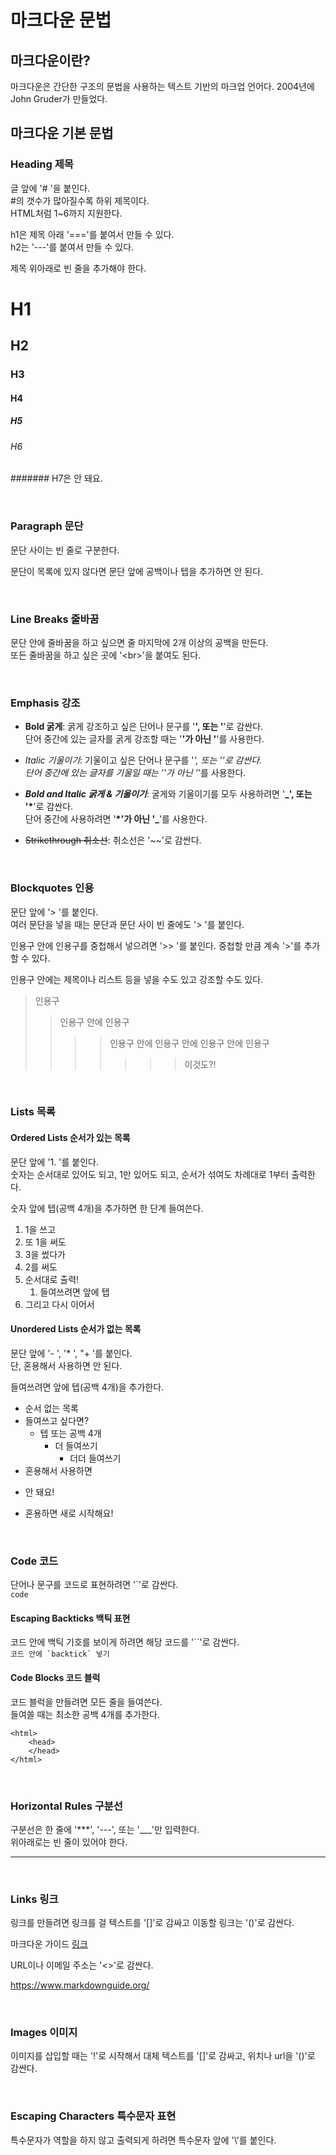 # 마크다운 문법

## 마크다운이란?

마크다운은 간단한 구조의 문법을 사용하는 텍스트 기반의 마크업 언어다.
2004년에 John Gruder가 만들었다.

## 마크다운 기본 문법

### Heading 제목

글 앞에 '# '을 붙인다.  
#의 갯수가 많아질수록 하위 제목이다.  
HTML처럼 1~6까지 지원한다.

h1은 제목 아래 '==='를 붙여서 만들 수 있다.  
h2는 '---'를 붙여서 만들 수 있다.

제목 위아래로 빈 줄을 추가해야 한다.

# H1

## H2

### H3

#### H4

##### H5

###### H6

####### H7은 안 돼요.

<br>

### Paragraph 문단

문단 사이는 빈 줄로 구분한다.

문단이 목록에 있지 않다면 문단 앞에 공백이나 텝을 추가하면 안 된다.

<br>

### Line Breaks 줄바꿈

문단 안에 줄바꿈을 하고 싶으면 줄 마지막에 2개 이상의 공백을 만든다.  
또든 줄바꿈을 하고 싶은 곳에 '\<br>'을 붙여도 된다.

<br>

### Emphasis 강조

- **Bold 굵게**: 굵게 강조하고 싶은 단어나 문구를 '**', 또는 '**'로 감싼다.  
  단어 중간에 있는 글자를 굵게 강조할 때는 '**'가 아닌 '**'를 사용한다.

- _Italic 기울이기_: 기울이고 싶은 단어나 문구를 '_', 또는 '*'로 감싼다.  
  단어 중간에 있는 글자를 기울일 때는 '*'가 아닌 '_'를 사용한다.

- **_Bold and Italic 굵게 & 기울이기_**: 굴게와 기울이기를 모두 사용하려면 '**\_', 또는 '\***'로 감싼다.  
  단어 중간에 사용하려면 '**\*'가 아닌 '\_**'를 사용한다.

- ~~Strikethrough 취소선~~: 취소선은 '~~'로 감싼다.

<br>

### Blockquotes 인용

문단 앞에 '> '를 붙인다.  
여러 문단을 넣을 때는 문단과 문단 사이 빈 줄에도 '> '를 붙인다.

인용구 안에 인용구를 중첩해서 넣으려면 '>> '를 붙인다. 중첩할 만큼 계속 '>'를 추가할 수 있다.

인용구 안에는 제목이나 리스트 등을 넣을 수도 있고 강조할 수도 있다.

> 인용구
>
> > 인용구 안에 인용구
> >
> > > > 인용구 안에 인용구 안에 인용구 안에 인용구
> > > >
> > > > > > > 이것도?!

<br>

### Lists 목록

#### Ordered Lists 순서가 있는 목록

문단 앞에 '1. '를 붙인다.  
숫자는 순서대로 있어도 되고, 1만 있어도 되고, 순서가 섞여도 차례대로 1부터 출력한다.

숫자 앞에 텝(공백 4개)을 추가하면 한 단계 들여쓴다.

1. 1을 쓰고
1. 또 1을 써도
1. 3을 썼다가
1. 2를 써도
1. 순서대로 출력!
   1. 들여쓰려면 앞에 텝
1. 그리고 다시 이어서

#### Unordered Lists 순서가 없는 목록

문단 앞에 '- ', '\* ', "+ '를 붙인다.  
단, 혼용해서 사용하면 안 된다.

들여쓰려면 앞에 텝(공백 4개)을 추가한다.

- 순서 없는 목록
- 들여쓰고 싶다면?
  - 텝 또는 공백 4개
    - 더 들여쓰기
      - 더더 들여쓰기
- 혼용해서 사용하면

* 안 돼요!

- 혼용하면 새로 시작해요!

<br>

### Code 코드

단어나 문구를 코드로 표현하려면 '\`'로 감싼다.  
`code`

#### Escaping Backticks 백틱 표현

코드 안에 백틱 기호를 보이게 하려면 해당 코드를 '\`\`'로 감싼다.  
``코드 안에 `backtick` 넣기``

#### Code Blocks 코드 블럭

코드 블럭을 만들려면 모든 줄을 들여쓴다.  
들여쓸 때는 최소한 공백 4개를 추가한다.

    <html>
        <head>
        </head>
    </html>

<br>

### Horizontal Rules 구분선

구분선은 한 줄에 '\*\*\*', '---', 또는 '\_\_\_'만 입력한다.  
위아래로는 빈 줄이 있어야 한다.

---

<br>

### Links 링크

링크를 만들려면 링크를 걸 텍스트를 '\[\]'로 감싸고 이동할 링크는 '()'로 감싼다.

마크다운 가이드 [링크](https://www.markdownguide.org/)

URL이나 이메일 주소는 '<\>'로 감싼다.

<https://www.markdownguide.org/>

<br>

### Images 이미지

이미지를 삽입할 때는 '!'로 시작해서 대체 텍스트를 '\[\]'로 감싸고, 위치나 url을 '()'로 감싼다.

<br>

### Escaping Characters 특수문자 표현

특수문자가 역할을 하지 않고 출력되게 하려면 특수문자 앞에 '\\'를 붙인다.
